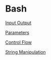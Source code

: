 # Bash


[Input Output](Input_Output.md)

[Parameters](Parameters.md)

[Control Flow](Control_Flow.md)

[String Manipulation](String_Manipulation.md)